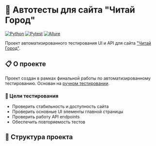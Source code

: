 # 🎯 Автотесты для сайта "Читай Город"

[![Python](https://img.shields.io/badge/Python-3.8%2B-blue)](https://python.org)
[![Pytest](https://img.shields.io/badge/Pytest-7.4%2B-green)](https://pytest.org)
[![Allure](https://img.shields.io/badge/Allure-Report-orange)](https://allure.qatools.ru)

Проект автоматизированного тестирования UI и API для сайта ["Читай Город"](https://www.chitai-gorod.ru/).

## 📋 О проекте

Проект создан в рамках финальной работы по автоматизированному тестированию. 
Основан на [ручном тестировании](https://smorodin38.atlassian.net/wiki/spaces/~631f2ddbc7601c8e4abe91c3/pages/48234497).

### 🎯 Цели тестирования
- Проверить стабильность и доступность сайта
- Проверить основные UI элементы главной страницы
- Проверить работу API endpoints
- Обеспечить повторяемость тестов

## 📁 Структура проекта
